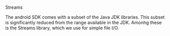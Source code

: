 Streams

The android SDK comes with a subset of the Java JDK libraries. This subset is significantly reduced from the range available in the JDK. Amonhg these is the Streams library, which we use for simple file I/O.